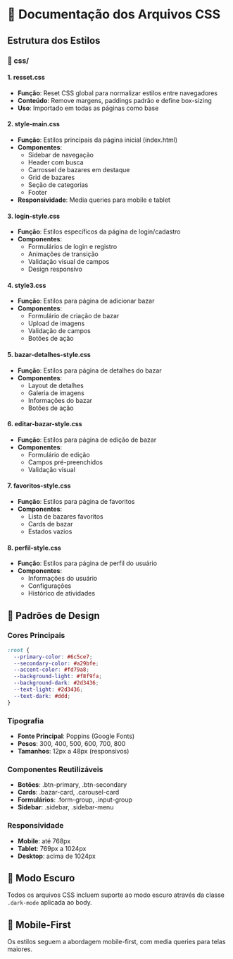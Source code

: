 # 🎨 Documentação dos Arquivos CSS

## Estrutura dos Estilos

### 📁 css/

#### 1. **resset.css**
- **Função**: Reset CSS global para normalizar estilos entre navegadores
- **Conteúdo**: Remove margens, paddings padrão e define box-sizing
- **Uso**: Importado em todas as páginas como base

#### 2. **style-main.css**
- **Função**: Estilos principais da página inicial (index.html)
- **Componentes**:
  - Sidebar de navegação
  - Header com busca
  - Carrossel de bazares em destaque
  - Grid de bazares
  - Seção de categorias
  - Footer
- **Responsividade**: Media queries para mobile e tablet

#### 3. **login-style.css**
- **Função**: Estilos específicos da página de login/cadastro
- **Componentes**:
  - Formulários de login e registro
  - Animações de transição
  - Validação visual de campos
  - Design responsivo

#### 4. **style3.css**
- **Função**: Estilos para página de adicionar bazar
- **Componentes**:
  - Formulário de criação de bazar
  - Upload de imagens
  - Validação de campos
  - Botões de ação

#### 5. **bazar-detalhes-style.css**
- **Função**: Estilos para página de detalhes do bazar
- **Componentes**:
  - Layout de detalhes
  - Galeria de imagens
  - Informações do bazar
  - Botões de ação

#### 6. **editar-bazar-style.css**
- **Função**: Estilos para página de edição de bazar
- **Componentes**:
  - Formulário de edição
  - Campos pré-preenchidos
  - Validação visual

#### 7. **favoritos-style.css**
- **Função**: Estilos para página de favoritos
- **Componentes**:
  - Lista de bazares favoritos
  - Cards de bazar
  - Estados vazios

#### 8. **perfil-style.css**
- **Função**: Estilos para página de perfil do usuário
- **Componentes**:
  - Informações do usuário
  - Configurações
  - Histórico de atividades

## 🎨 Padrões de Design

### Cores Principais
```css
:root {
  --primary-color: #6c5ce7;
  --secondary-color: #a29bfe;
  --accent-color: #fd79a8;
  --background-light: #f8f9fa;
  --background-dark: #2d3436;
  --text-light: #2d3436;
  --text-dark: #ddd;
}
```

### Tipografia
- **Fonte Principal**: Poppins (Google Fonts)
- **Pesos**: 300, 400, 500, 600, 700, 800
- **Tamanhos**: 12px a 48px (responsivos)

### Componentes Reutilizáveis
- **Botões**: .btn-primary, .btn-secondary
- **Cards**: .bazar-card, .carousel-card
- **Formulários**: .form-group, .input-group
- **Sidebar**: .sidebar, .sidebar-menu

### Responsividade
- **Mobile**: até 768px
- **Tablet**: 769px a 1024px
- **Desktop**: acima de 1024px

## 🌙 Modo Escuro
Todos os arquivos CSS incluem suporte ao modo escuro através da classe `.dark-mode` aplicada ao body.

## 📱 Mobile-First
Os estilos seguem a abordagem mobile-first, com media queries para telas maiores.